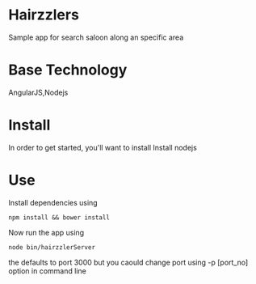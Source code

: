 Hairzzlers
===================

Sample app for search saloon along an specific area

Base Technology
===================

AngularJS,Nodejs

Install
=======

In order to get started, you'll want to install Install nodejs

Use
===
Install dependencies using

`npm install && bower install`

Now run the app using

`node bin/hairzzlerServer`

the defaults to port 3000 but you caould change port using -p [port_no] option in command line

